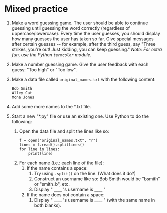 # Mixed practice

1. Make a word guessing game. The user should be able to continue guessing until guessing the word correctly (regardless of uppercase/lowercase). Every time the user guesses, you should display how many guesses the user has taken so far. Give special messages after certain guesses -- for example, after the third guess, say "Three strikes, you're out! Just kidding, you can keep guessing." _Note: For extra fun, use the Python `termcolor` module._

2. Make a number guessing game. Give the user feedback with each guess: "Too high" or "Too low".

3. Make a data file called `original_names.txt` with the following content:
      ```
      Bob Smith
      Alley Cat
      Mona Jones
      ```
4. Add some more names to the *.txt file.

5. Start a new "*.py" file or use an existing one. Use Python to do the following:
   1. Open the data file and split the lines like so:  
      ```python3
      f = open("original_names.txt", "r")
      lines = f.read().splitlines()
      for line in lines:
          print(line)
      ```
   2. For each name (i.e.: each line of the file):  
        1. If the name contains a space:
           1. Try using `.split()` on the line.  (What does it do?)
           2. Construct an username like so: Bob Smith would be "bsmith" or "smith_b", etc.
           3. Display " ____ 's username is ____ "
        2. If the name does not contain a space:
           1. Display " ____ 's username is ____ " (with the same name in both blanks).
